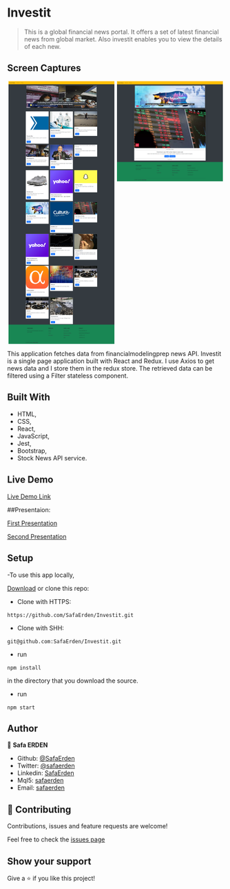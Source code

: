 # Investit

> This is a global financial news portal. It offers a set of latest financial news from global market. Also investit enables you to view the details of each new.

## Screen Captures
 <div style="display:flex; justify-content: space-around">
  <img width="49%"  src="./src/assets/img/screencapture.png">
  <img width="49%" height="40%"  src="./src/assets/img/detailcapture.png">
 </div>

This application fetches data from financialmodelingprep news API. Investit is a single page application built with React and Redux. I use Axios to get news data and I store them in the redux store. The retrieved data can be filtered using a Filter stateless component.

## Built With

- HTML,
- CSS,
- React,
- JavaScript,
- Jest,
- Bootstrap,
- Stock News API service.

## Live Demo

[Live Demo Link](https://happy-swirles-471fcd.netlify.app/)

##Presentaion: 

[First Presentation](https://www.loom.com/share/0ec6420af467449a9112ffbb5cb69e0d)

[Second Presentation](https://www.loom.com/share/550ec2a37f3240ad81f073f77053a403)

## Setup

-To use this app locally, 

[Download](https://github.com/SafaErden/Investit/archive/development.zip) or clone this repo:

- Clone with HTTPS:
```
https://github.com/SafaErden/Investit.git
```
- Clone with SHH:
```
git@github.com:SafaErden/Investit.git
```
- run 
``` 
npm install
```
 in the directory that you download the source.

- run 
```
npm start
```

## Author

👤 **Safa ERDEN**

- Github: [@SafaErden](https://github.com/SafaErden)
- Twitter: [@safaerden](https://twitter.com/safaerden)
- Linkedin: [SafaErden](https://www.linkedin.com/in/safaerden/)
- Mql5: [safaerden](https://www.mql5.com/en/users/safaerden)
- Email: [safaerden](mailto:safaerden@gmail.com)

## 🤝 Contributing

Contributions, issues and feature requests are welcome!

Feel free to check the [issues page](https://github.com/SafaErden/Investit/issues)

## Show your support

Give a ⭐️ if you like this project!